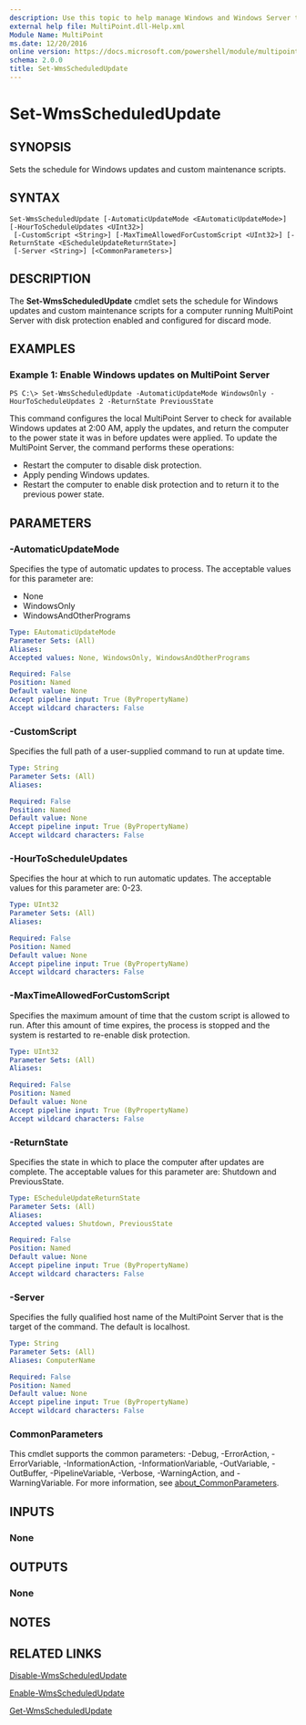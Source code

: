 ```yaml
---
description: Use this topic to help manage Windows and Windows Server technologies with Windows PowerShell.
external help file: MultiPoint.dll-Help.xml
Module Name: MultiPoint
ms.date: 12/20/2016
online version: https://docs.microsoft.com/powershell/module/multipoint/set-wmsscheduledupdate?view=windowsserver2022-ps&wt.mc_id=ps-gethelp
schema: 2.0.0
title: Set-WmsScheduledUpdate
---
```


# Set-WmsScheduledUpdate

## SYNOPSIS
Sets the schedule for Windows updates and custom maintenance scripts.

## SYNTAX

```
Set-WmsScheduledUpdate [-AutomaticUpdateMode <EAutomaticUpdateMode>] [-HourToScheduleUpdates <UInt32>]
 [-CustomScript <String>] [-MaxTimeAllowedForCustomScript <UInt32>] [-ReturnState <EScheduleUpdateReturnState>]
 [-Server <String>] [<CommonParameters>]
```

## DESCRIPTION
The **Set-WmsScheduledUpdate** cmdlet sets the schedule for Windows updates and custom maintenance scripts for a computer running MultiPoint Server with disk protection enabled and configured for discard mode.

## EXAMPLES

### Example 1: Enable Windows updates on MultiPoint Server
```
PS C:\> Set-WmsScheduledUpdate -AutomaticUpdateMode WindowsOnly -HourToScheduleUpdates 2 -ReturnState PreviousState
```

This command configures the local MultiPoint Server to check for available Windows updates at 2:00 AM, apply the updates, and return the computer to the power state it was in before updates were applied.
To update the MultiPoint Server, the command performs these operations: 

- Restart the computer to disable disk protection.
- Apply pending Windows updates.
- Restart the computer to enable disk protection and to return it to the previous power state.

## PARAMETERS

### -AutomaticUpdateMode
Specifies the type of automatic updates to process.
The acceptable values for this parameter are:

- None
- WindowsOnly
- WindowsAndOtherPrograms

```yaml
Type: EAutomaticUpdateMode
Parameter Sets: (All)
Aliases: 
Accepted values: None, WindowsOnly, WindowsAndOtherPrograms

Required: False
Position: Named
Default value: None
Accept pipeline input: True (ByPropertyName)
Accept wildcard characters: False
```

### -CustomScript
Specifies the full path of a user-supplied command to run at update time.

```yaml
Type: String
Parameter Sets: (All)
Aliases: 

Required: False
Position: Named
Default value: None
Accept pipeline input: True (ByPropertyName)
Accept wildcard characters: False
```

### -HourToScheduleUpdates
Specifies the hour at which to run automatic updates.
The acceptable values for this parameter are: 0-23.

```yaml
Type: UInt32
Parameter Sets: (All)
Aliases: 

Required: False
Position: Named
Default value: None
Accept pipeline input: True (ByPropertyName)
Accept wildcard characters: False
```

### -MaxTimeAllowedForCustomScript
Specifies the maximum amount of time that the custom script is allowed to run.
After this amount of time expires, the process is stopped and the system is restarted to re-enable disk protection.

```yaml
Type: UInt32
Parameter Sets: (All)
Aliases: 

Required: False
Position: Named
Default value: None
Accept pipeline input: True (ByPropertyName)
Accept wildcard characters: False
```

### -ReturnState
Specifies the state in which to place the computer after updates are complete.
The acceptable values for this parameter are: Shutdown and PreviousState.

```yaml
Type: EScheduleUpdateReturnState
Parameter Sets: (All)
Aliases: 
Accepted values: Shutdown, PreviousState

Required: False
Position: Named
Default value: None
Accept pipeline input: True (ByPropertyName)
Accept wildcard characters: False
```

### -Server
Specifies the fully qualified host name of the MultiPoint Server that is the target of the command.
The default is localhost.

```yaml
Type: String
Parameter Sets: (All)
Aliases: ComputerName

Required: False
Position: Named
Default value: None
Accept pipeline input: True (ByPropertyName)
Accept wildcard characters: False
```

### CommonParameters
This cmdlet supports the common parameters: -Debug, -ErrorAction, -ErrorVariable, -InformationAction, -InformationVariable, -OutVariable, -OutBuffer, -PipelineVariable, -Verbose, -WarningAction, and -WarningVariable. For more information, see [about_CommonParameters](https://go.microsoft.com/fwlink/?LinkID=113216).

## INPUTS

### None

## OUTPUTS

### None

## NOTES

## RELATED LINKS

[Disable-WmsScheduledUpdate](./Disable-WmsScheduledUpdate.md)

[Enable-WmsScheduledUpdate](./Enable-WmsScheduledUpdate.md)

[Get-WmsScheduledUpdate](./Get-WmsScheduledUpdate.md)

